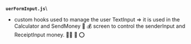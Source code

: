 **`uerFormInput.js`**\

- custom hooks used to manage the user TextInput => it is used in the Calculator and SendMoney 🤑 💰 screen to control the senderInput and ReceiptInput money. 🤾‍♂️ 👏  ⭕
